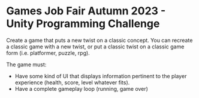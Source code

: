 # Games Job Fair Autumn 2023 - Unity Programming Challenge
Create a game that puts a new twist on a classic concept. You can recreate a classic game with a new twist, or put a classic twist on a classic game form (i.e. platformer, puzzle, rpg).

The game must:
- Have some kind of UI that displays information pertinent to the player experience (health, score, level whatever fits).
- Have a complete gameplay loop (running, game over)
